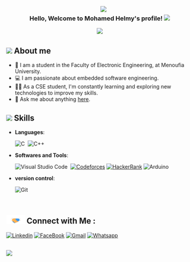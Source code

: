 
<img width="250" align="right" src="https://dl.openseauserdata.com/cache/originImage/files/527a9783c28c70962773a73db797ea4d.gif">

<h3 align="center">
  Hello, Welcome to Mohamed Helmy's profile!
  <img src="https://media.giphy.com/media/hvRJCLFzcasrR4ia7z/giphy.gif" width="28">
</h3>

<!-- Typing SVG by DenverCoder1 - https://github.com/DenverCoder1/readme-typing-svg -->
<p align="center">
  <a href="https://github.com/DenverCoder1/readme-typing-svg"><img src="https://readme-typing-svg.herokuapp.com/?lines=CSE%20Student;Passionate%20about%20embedded%20systems;Always%20learning%20new%20things&font=Fira%20Code&center=true&width=440&height=45&color=0df3f3&vCenter=true&size=22"></a>
</p>

## <picture><img src = "https://github.com/7oSkaaa/7oSkaaa/blob/main/Images/about_me.gif?raw=true" width = 50px></picture> About me

- 🏢 I am a student in the Faculty of Electronic Engineering, at Menoufia University.
- 💻 I am passionate about embedded software engineering.
- 👨‍💻 As a CSE student, I'm constantly learning and exploring new technologies to improve my skills.
- 💬  Ask me about anything [here](https://www.linkedin.com/in/mohamed-helmy-450265169/).

## <img src="https://media2.giphy.com/media/QssGEmpkyEOhBCb7e1/giphy.gif?cid=ecf05e47a0n3gi1bfqntqmob8g9aid1oyj2wr3ds3mg700bl&rid=giphy.gif" width ="30"><b> Skills</b>

<p align="center">

- **Languages**:

    ![C](https://img.shields.io/badge/C%20-%232370ED.svg?style=for-the-badge&logo=c&logoColor=white)&nbsp;
    ![C++](https://img.shields.io/badge/C++%20-%2300599C.svg?style=for-the-badge&logo=c%2B%2B&logoColor=white)&nbsp;
   
- **Softwares and Tools**:

        
    ![Visual Studio Code](https://img.shields.io/badge/VSCode-0078D4?style=for-the-badge&logo=visual%20studio%20code&logoColor=white)&nbsp;
    [![Codeforces](https://img.shields.io/badge/-Codeforces-05122A?style=for-the-badge&logo=Codeforces)](https://codeforces.com/profile/Mohamed-Helmy)
    [![HackerRank](https://img.shields.io/badge/-HackerRank-05122A?style=for-the-badge&logo=HackerRank)](https://www.hackerrank.com/moh014836)
    ![Arduino](https://img.shields.io/badge/Arduino-00979D?style=for-the-badge&logo=Arduino&logoColor=white)&nbsp;
  
- **version control**:
      <!-- ![GitHub](https://img.shields.io/badge/github-%23121011.svg?color=black&style=for-the-badge&logo=github&logoColor=white)&nbsp;-->

    ![Git](https://img.shields.io/badge/git-%23F05033.svg?style=for-the-badge&logo=git&logoColor=white)&nbsp;



<br>

## <img src="https://github.com/0xAbdulKhalid/0xAbdulKhalid/raw/main/assets/mdImages/handshake.gif" width ="50"><b> Connect with Me :</b>

[![Linkedin](https://img.shields.io/badge/LinkedIn-0077B5?style=for-the-badge&logo=linkedin&logoColor=white)](https://www.linkedin.com/in/mohamed-helmy-450265169/)
[![FaceBook](https://img.shields.io/badge/Facebook-1877F2?style=for-the-badge&logo=facebook&logoColor=white)](https://www.facebook.com/profile.php?id=100020519565694)
[![Gmail](https://img.shields.io/badge/Gmail-D14836?style=for-the-badge&logo=gmail&logoColor=white&link=mailto:mohamed.helmy1296@gmail.com)](mailto:mohamed.helmy1296@gmail.com)
[![Whatsapp](https://img.shields.io/badge/-Whatsapp-075e54?style=for-the-badge&logo=Whatsapp&logoColor=white)](https://wa.me/qr/AEEKZOUN5L6WM1)

<br>
<a href="https://komarev.com/ghpvc/?username=MohamedHelmy296&style=for-the-badge">
    <img src="https://komarev.com/ghpvc/?username=MohamedHelmy296&style=for-the-badge">
</a>
